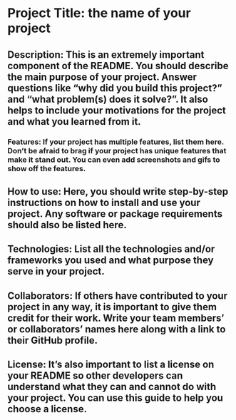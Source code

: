 # Project Title: the name of your project
## Description: This is an extremely important component of the README. You should describe the main purpose of your project. Answer questions like “why did you build this project?” and “what problem(s) does it solve?”. It also helps to include your motivations for the project and what you learned from it.

### Features: If your project has multiple features, list them here. Don’t be afraid to brag if your project has unique features that make it stand out. You can even add screenshots and gifs to show off the features.
## How to use: Here, you should write step-by-step instructions on how to install and use your project. Any software or package requirements should also be listed here.
## Technologies: List all the technologies and/or frameworks you used and what purpose they serve in your project.
## Collaborators: If others have contributed to your project in any way, it is important to give them credit for their work. Write your team members’ or collaborators’ names here along with a link to their GitHub profile.
## License: It’s also important to list a license on your README so other developers can understand what they can and cannot do with your project. You can use this guide to help you choose a license.
